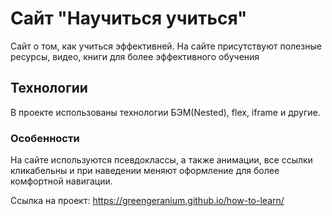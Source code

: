 # Сайт "Научиться учиться"

Сайт о том, как учиться эффективней. На сайте присутствуют полезные ресурсы, видео, книги для более эффективного обучения

## Технологии

В проекте использованы технологии БЭМ(Nested), flex, iframe и другие.

### Особенности

На сайте используются псевдоклассы, а также анимации, все ссылки кликабельны и при наведении меняют оформление для более комфортной навигации.

Ссылка на проект: https://greengeranium.github.io/how-to-learn/
